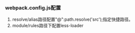 ### webpack.config.js配置
1. resolve/alias路径配置"@":path.resolve('src');指定快捷路径。
2. module/rules路径下配置less-loader